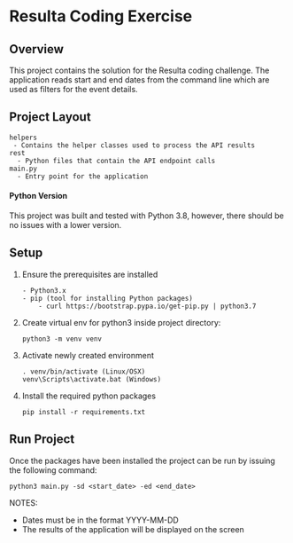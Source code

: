 # Resulta Coding Exercise ##

## Overview ##

This project contains the solution for the Resulta coding challenge.  The application
reads start and end dates from the command line which are used as filters 
for the event details.

 ##  Project Layout ##
 
 ```
helpers 
  - Contains the helper classes used to process the API results
rest
   - Python files that contain the API endpoint calls
main.py
   - Entry point for the application
``` 

#### Python Version ####

This project was built and tested with Python 3.8, however, there should be no issues with a lower version.

## Setup ##

1. Ensure the prerequisites are installed
    ```
    - Python3.x
    - pip (tool for installing Python packages)
        - curl https://bootstrap.pypa.io/get-pip.py | python3.7
    ```

2. Create virtual env for python3 inside project directory:
    ```
    python3 -m venv venv 
    ```

3. Activate newly created environment
    ```
    . venv/bin/activate (Linux/OSX)
    venv\Scripts\activate.bat (Windows)
    ```

4. Install the required python packages
    ```
    pip install -r requirements.txt
    ```

## Run Project ##

Once the packages have been installed the project can be run by issuing the following command:
 ```
 python3 main.py -sd <start_date> -ed <end_date>
 ```

NOTES:
* Dates must be in the format YYYY-MM-DD
* The results of the application will be displayed on the screen